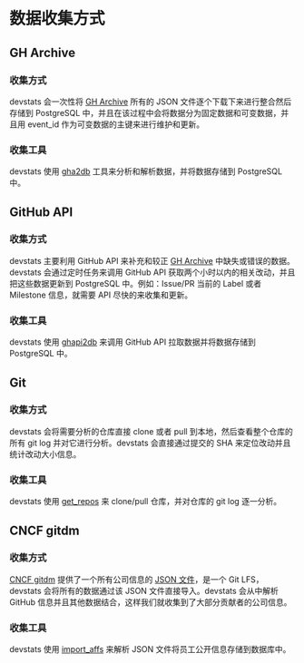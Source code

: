 # 数据收集方式

## GH Archive

### 收集方式

devstats 会一次性将 [GH Archive] 所有的 JSON 文件逐个下载下来进行整合然后存储到 PostgreSQL 中，并且在该过程中会将数据分为固定数据和可变数据，并且用 event_id 作为可变数据的主键来进行维护和更新。

### 收集工具

devstats 使用 [gha2db](https://github.com/cncf/devstatscode/blob/master/cmd/gha2db/gha2db.go) 工具来分析和解析数据，并将数据存储到 PostgreSQL 中。

## GitHub API

### 收集方式

devstats 主要利用 GitHub API 来补充和较正 [GH Archive] 中缺失或错误的数据。devstats 会通过定时任务来调用 GitHub API 获取两个小时以内的相关改动，并且把这些数据更新到 PostgreSQL 中。例如：Issue/PR 当前的 Label 或者 Milestone 信息，就需要 API 尽快的来收集和更新。

### 收集工具

devstats 使用 [ghapi2db](https://github.com/cncf/devstatscode/blob/master/cmd/ghapi2db/ghapi2db.go) 来调用 GitHub API 拉取数据并将数据存储到 PostgreSQL 中。

## Git

### 收集方式

devstats 会将需要分析的仓库直接 clone 或者 pull 到本地，然后查看整个仓库的所有 git log 并对它进行分析。devstats 会直接通过提交的 SHA 来定位改动并且统计改动大小信息。

### 收集工具

devstats 使用 [get_repos](https://github.com/cncf/devstatscode/blob/master/cmd/get_repos/get_repos.go) 来 clone/pull 仓库，并对仓库的 git log 逐一分析。

## CNCF gitdm

### 收集方式

[CNCF gitdm] 提供了一个所有公司信息的 [JSON 文件](https://github.com/cncf/devstats/blob/master/github_users.json)，是一个 Git LFS，devstats 会将所有的数据通过该 JSON 文件直接导入。devstats 会从中解析 GitHub 信息并且其他数据结合，这样我们就收集到了大部分贡献者的公司信息。

### 收集工具

devstats 使用 [import_affs](https://github.com/cncf/devstatscode/blob/master/cmd/import_affs/import_affs.go) 来解析 JSON 文件将员工公开信息存储到数据库中。

[gh archive]: https://www.gharchive.org
[cncf gitdm]: https://github.com/cncf/gitdm
